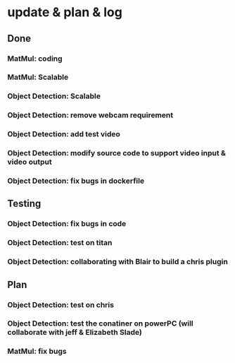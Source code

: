 # update & plan & log
## Done
### MatMul: coding
### MatMul: Scalable
### Object Detection: Scalable
### Object Detection: remove webcam requirement
### Object Detection: add test video
### Object Detection: modify source code to support video input & video output
### Object Detection: fix bugs in dockerfile
## Testing
### Object Detection: fix bugs in code
### Object Detection: test on titan
### Object Detection: collaborating with Blair to build a chris plugin
## Plan
### Object Detection: test on chris
### Object Detection: test the conatiner on powerPC (will collaborate with jeff & Elizabeth Slade)
### MatMul: fix bugs
